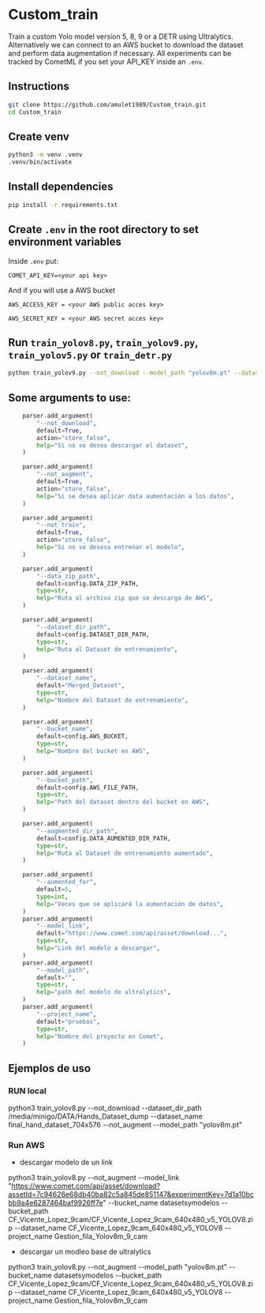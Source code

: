 # Custom_train
Train a custom Yolo model version 5, 8, 9 or a DETR using Ultralytics. Alternatively we can connect to an AWS bucket to download the dataset and perform data augmentation if necessary. All experiments can be tracked by CometML if you set your API_KEY inside an `.env`. 

## Instructions
```bash
git clone https://github.com/amulet1989/Custom_train.git
cd Custom_train
```
## Create venv
```bash
python3 -m venv .venv
.venv/bin/activate
```
## Install dependencies
```bash
pip install -r requirements.txt
```
## Create `.env` in the root directory to set environment variables
Inside `.env` put:

`COMET_API_KEY=<your api key>`

And if you will use a AWS bucket

`AWS_ACCESS_KEY = <your AWS public acces key>`

`AWS_SECRET_KEY = <your AWS secret acces key>`

## Run `train_yolov8.py`,  `train_yolov9.py`, `train_yolov5.py` or `train_detr.py`
```bash
python train_yolov9.py --not_download --model_path "yolov8m.pt" --dataset_dir_path ./dataset --dataset_name your_custom_dataset
```

## Some arguments to use:
```python
    parser.add_argument(
        "--not_download",
        default=True,
        action="store_false",
        help="Si no se desea descargar el dataset",
    )

    parser.add_argument(
        "--not_augment",
        default=True,
        action="store_false",
        help="Si se desea aplicar data aumentación a los datos",
    )

    parser.add_argument(
        "--not_train",
        default=True,
        action="store_false",
        help="Si no se desesa entrenar el modelo",
    )

    parser.add_argument(
        "--data_zip_path",
        default=config.DATA_ZIP_PATH,
        type=str,
        help="Ruta al archivo zip que se descarga de AWS",
    )

    parser.add_argument(
        "--dataset_dir_path",
        default=config.DATASET_DIR_PATH,
        type=str,
        help="Ruta al Dataset de entrenamiento",
    )

    parser.add_argument(
        "--dataset_name",
        default="Merged_Dataset",
        type=str,
        help="Nombre del Dataset de entrenamiento",
    )

    parser.add_argument(
        "--bucket_name",
        default=config.AWS_BUCKET,
        type=str,
        help="Nombre del bucket en AWS",
    )

    parser.add_argument(
        "--bucket_path",
        default=config.AWS_FILE_PATH,
        type=str,
        help="Path del dataset dentro del bucket en AWS",
    )

    parser.add_argument(
        "--augmented_dir_path",
        default=config.DATA_AUMENTED_DIR_PATH,
        type=str,
        help="Ruta al Dataset de entrenamiento aumentado",
    )

    parser.add_argument(
        "--aumented_for",
        default=5,
        type=int,
        help="Veces que se aplicará la aumentación de datos",
    )
    parser.add_argument(
        "--model_link",
        default="https://www.comet.com/api/asset/download...",
        type=str,
        help="Link del modelo a descargar",
    )
    parser.add_argument(
        "--model_path",
        default="",
        type=str,
        help="path del modelo de ultralytics",
    )
    parser.add_argument(
        "--project_name",
        default="pruebas",
        type=str,
        help="Nombre del proyecto en Comet",
    )
```
## Ejemplos de uso
### RUN local
python3 train_yolov8.py --not_download --dataset_dir_path /media/minigo/DATA/Hands_Dataset_dump --dataset_name final_hand_dataset_704x576 --not_augment --model_path "yolov8m.pt"

### Run AWS
- descargar modelo de un link

python3 train_yolov8.py  --not_augment --model_link "https://www.comet.com/api/asset/download?assetId=7c94626e68db40ba82c5a845de851147&experimentKey=7d1a10bcbb9a4e6287464baf9926ff7e" --bucket_name datasetsymodelos --bucket_path CF_Vicente_Lopez_9cam/CF_Vicente_Lopez_9cam_640x480_v5_YOLOV8.zip --dataset_name CF_Vicente_Lopez_9cam_640x480_v5_YOLOV8 --project_name Gestion_fila_Yolov8m_9_cam

- descargar un modleo base de ultralytics

python3 train_yolov8.py  --not_augment --model_path "yolov8m.pt" --bucket_name datasetsymodelos --bucket_path CF_Vicente_Lopez_9cam/CF_Vicente_Lopez_9cam_640x480_v5_YOLOV8.zip --dataset_name CF_Vicente_Lopez_9cam_640x480_v5_YOLOV8 --project_name Gestion_fila_Yolov8m_9_cam


    